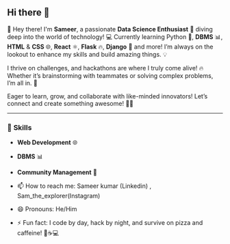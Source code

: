 ## Hi there 👋

👋 Hey there! I'm **Sameer**, a passionate **Data Science Enthusiast** 🚀 diving deep into the world of technology! 💻 Currently learning Python 🐍, **DBMS** 📊, **HTML** & **CSS** 🌐, **React** ⚛️, **Flask** 🔥, **Django** 🐍 and more! I’m always on the lookout to enhance my skills and build amazing things. 💡



I thrive on challenges, and hackathons are where I truly come alive! 🔥 Whether it’s brainstorming with teammates or solving complex problems, I’m all in. 🤖

Eager to learn, grow, and collaborate with like-minded innovators! Let’s connect and create something awesome! 💪✨

---


### 💼 **Skills**
- **Web Development** 🌐
- **DBMS** 📊
- **Community Management** 🤝


- 📫 How to reach me: Sameer kumar (Linkedin) , Sam_the_explorer(Instagram)
- 😄 Pronouns: He/Him
- ⚡ Fun fact: I code by day, hack by night, and survive on pizza and caffeine! 🍕☕💻



